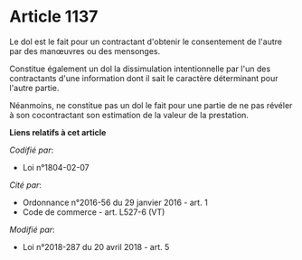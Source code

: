 # Article 1137

Le dol est le fait pour un contractant d'obtenir le consentement de l'autre par des manœuvres ou des mensonges.

Constitue également un dol la dissimulation intentionnelle par l'un des contractants d'une information dont il sait le
caractère déterminant pour l'autre partie.

Néanmoins, ne constitue pas un dol le fait pour une partie de ne pas révéler à son cocontractant son estimation de la valeur
de la prestation.

**Liens relatifs à cet article**

_Codifié par_:

  - Loi n°1804-02-07

_Cité par_:

  - Ordonnance n°2016-56 du 29 janvier 2016 - art. 1
  - Code de commerce - art. L527-6 (VT)

_Modifié par_:

  - Loi n°2018-287 du 20 avril 2018 - art. 5
